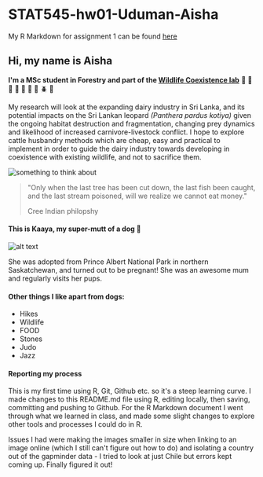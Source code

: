 # STAT545-hw01-Uduman-Aisha

My R Markdown for assignment 1 can be found [here](https://github.com/auduman/STAT545-hw01-Uduman-Aisha/blob/master/Gapminder-hw01.md)



## Hi, my name is Aisha 


**I'm a MSc student in Forestry and part of the [Wildlife Coexistence lab](http://wildlife.forestry.ubc.ca)** :evergreen_tree: :whale2: :herb: :leopard: :palm_tree: :elephant: :deciduous_tree: :beetle: :tiger2:

My research will look at the expanding dairy industry in Sri Lanka, and its potential impacts on the Sri Lankan leopard *(Panthera pardus kotiya)* given the ongoing habitat destruction and fragmentation, changing prey dynamics and likelihood of increased carnivore-livestock conflict. I hope to explore cattle husbandry methods which are cheap, easy and practical to implement in order to guide the dairy industry towards developing in coexistence with existing wildlife, and not to sacrifice them.  

![something to think about](http://www.kentucky.com/latest-news/gfbqtz/picture42467733/alternates/LANDSCAPE_1140/n85re.So.79.jpg)


> "Only when the last tree has been cut down, the last fish been caught, and the last stream poisoned, will we realize we cannot eat money."
>
> Cree Indian philopshy 

#### This is Kaaya, my super-mutt of a dog :wolf: 

![alt text](https://scontent-sea1-1.xx.fbcdn.net/v/t1.0-9/12573948_10204664029514181_6049407236485901812_n.jpg?oh=3ebf1e5f9141c7720fc1a2d56201cf7d&oe=5A525E73)

She was adopted from Prince Albert National Park in northern Saskatchewan, and turned out to be pregnant! She was an awesome mum and regularly visits her pups. 

#### Other things I like apart from dogs: 

- Hikes 
- Wildlife 
- FOOD 
- Stones 
- Judo 
- Jazz 

#### Reporting my process

This is my first time using R, Git, Github etc. so it's a steep learning curve. I made changes to this README.md file using R, editing locally, then saving, committing and pushing to Github. For the R Markdown document I went through what we learned in class, and made some slight changes to explore other tools and processes I could do in R.

Issues I had were making the images smaller in size when linking to an image online (which I still can't figure out how to do) and isolating a country out of the gapminder data - I tried to look at just Chile but errors kept coming up. Finally figured it out!